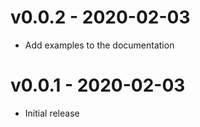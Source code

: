 # v0.0.2 - 2020-02-03

- Add examples to the documentation

# v0.0.1 - 2020-02-03

- Initial release
